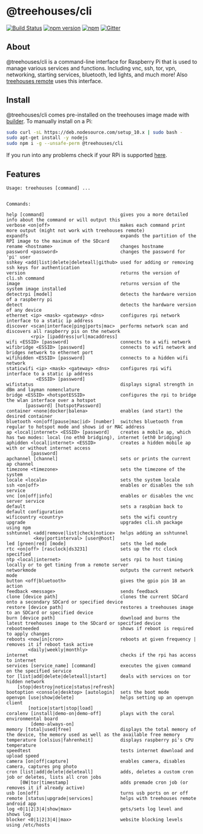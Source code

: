 # @treehouses/cli

[![Build Status](https://travis-ci.org/treehouses/cli.svg?branch=master)](https://travis-ci.org/treehouses/cli)
[![npm version](https://badge.fury.io/js/%40treehouses%2Fcli.svg)](https://www.npmjs.com/package/%40treehouses%2Fcli)
[![npm](https://img.shields.io/npm/dw/@treehouses/cli)](https://www.npmjs.com/package/%40treehouses%2Fcli)
[![Gitter](https://badges.gitter.im/Join%20Chat.svg)](https://gitter.im/treehouses/Lobby?utm_source=badge&utm_medium=badge&utm_campaign=pr-badge&utm_content=badge)

## About

@treehouses/cli is a command-line interface for Raspberry Pi that is used to manage various services and functions.
Including vnc, ssh, tor, vpn, networking, starting services, bluetooth, led lights, and much more!
Also [treehouses remote](https://github.com/treehouses/remote) uses this interface. 

## Install

@treehouses/cli comes pre-installed on the treehouses image made with [builder](https://github.com/treehouses/builder).
To manually install on a Pi:
```bash
sudo curl -sL https://deb.nodesource.com/setup_10.x | sudo bash -
sudo apt-get install -y nodejs
sudo npm i -g --unsafe-perm @treehouses/cli
```
If you run into any problems check if your RPi is supported [here](https://github.com/treehouses/cli/blob/836c2e9b0bcebfe6afc97706634e7c070d795eac/modules/detectrpi.sh#L5-L42).

## Features

```
Usage: treehouses [command] ...


Commands:

help [command]                            gives you a more detailed info about the command or will output this
verbose <on|off>                          makes each command print more output (might not work with treehouses remote)
expandfs                                  expands the partition of the RPI image to the maximum of the SDcard
rename <hostname>                         changes hostname
password <password>                       changes the password for 'pi' user
sshkey <add|list|delete|deleteall|github> used for adding or removing ssh keys for authentication
version                                   returns the version of cli.sh command
image                                     returns version of the system image installed
detectrpi [model]                         detects the hardware version of a raspberry pi
detect                                    detects the hardware version of any device
ethernet <ip> <mask> <gateway> <dns>      configures rpi network interface to a static ip address
discover <scan|interface|ping|ports|mac>  performs network scan and discovers all raspberry pis on the network
         <rpi> [ipaddress|url|macaddress]
wifi <ESSID> [password]                   connects to a wifi network
wifibridge <ESSID> [password]             connects to wifi network and bridges network to ethernet port
wifihidden <ESSID> [password]             connects to a hidden wifi network
staticwifi <ip> <mask> <gateway> <dns>    configures rpi wifi interface to a static ip address
           <ESSID> [password]
wifistatus                                displays signal strength in dBm and layman nomenclature
bridge <ESSID> <hotspotESSID>             configures the rpi to bridge the wlan interface over a hotspot
       [password] [hotspotPassword]
container <none|docker|balena>            enables (and start) the desired container
bluetooth <on|off|pause|mac|id> [number]  switches bluetooth from regular to hotspot mode and shows id or MAC address
ap <local|internet> <ESSID> [password]    creates a mobile ap, which has two modes: local (no eth0 bridging), internet (eth0 bridging)
aphidden <local|internet> <ESSID>         creates a hidden mobile ap with or without internet access
         [password]
apchannel [channel]                       sets or prints the current ap channel
timezone <timezone>                       sets the timezone of the system
locale <locale>                           sets the system locale
ssh <on|off>                              enables or disables the ssh service
vnc [on|off|info]                         enables or disables the vnc server service
default                                   sets a raspbian back to default configuration
wificountry <country>                     sets the wifi country
upgrade                                   upgrades cli.sh package using npm
sshtunnel <add|remove|list|check|notice>  helps adding an sshtunnel
          <key|portinterval> [user@host]
led [green|red] [mode]                    sets the led mode
rtc <on|off> [rasclock|ds3231]            sets up the rtc clock specified
ntp <local|internet>                      sets rpi to host timing locally or to get timing from a remote server
networkmode                               outputs the current network mode
button <off|bluetooth>                    gives the gpio pin 18 an action
feedback <message>                        sends feedback
clone [device path]                       clones the current SDCard onto a secondary SDCard or specified device
restore [device path]                     restores a treehouses image to an SDCard or specified device
burn [device path]                        download and burns the latest treehouses image to the SDcard or specified device
rebootneeded                              shows if reboot is required to apply changes
reboots <now|in|cron>                     reboots at given frequency | removes it if reboot task active
        <daily|weekly|monthly>
internet                                  checks if the rpi has access to internet
services [service_name] [command]         executes the given command on the specified service
tor [list|add|delete|deleteall|start]     deals with services on tor hidden network
    [stop|destroy|notice|status|refresh]
bootoption <console|desktop> [autologin]  sets the boot mode
openvpn [use|show|delete]                 helps setting up an openvpn client
        [notice|start|stop|load]
coralenv [install|demo-on|demo-off]       plays with the coral environmental board
         [demo-always-on]
memory [total|used|free]                  displays the total memory of the device, the memory used as well as the available free memory 
temperature [celsius|fahrenheit]          displays raspberry pi's CPU temperature
speedtest                                 tests internet download and upload speed
camera [on|off|capture]                   enables camera, disables camera, captures png photo
cron [list|add|delete|deleteall]          adds, deletes a custom cron job or deletes, lists all cron jobs
     [0W|tor|timestamp]                   adds premade cron job (or removes it if already active)
usb [on|off]                              turns usb ports on or off
remote [status|upgrade|services]          helps with treehouses remote android app
log <0|1|2|3|4|show|max>                  gets/sets log level and shows log
blocker <0|1|2|3|4||max>                  website blocking levels using /etc/hosts
```
